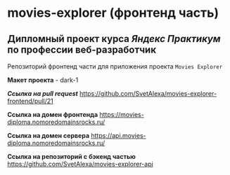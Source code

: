 # movies-explorer (фронтенд часть)

## Дипломный проект курса ***Яндекс Практикум*** по профессии веб-разработчик

Репозиторий фронтенд части для приложения проекта `Movies Explorer`

**Макет проекта** - dark-1

***Ссылка на pull request*** https://github.com/SvetAlexa/movies-explorer-frontend/pull/21

**Ссылка на домен фронтенда** https://movies-diploma.nomoredomainsrocks.ru/

**Ссылка на домен сервера** https://api.movies-diploma.nomoredomainsrocks.ru/

**Ссылка на репозиторий с бэкенд частью** https://github.com/SvetAlexa/movies-explorer-api